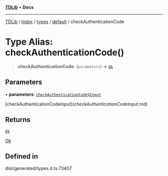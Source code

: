[**TDLib**](../../../../../../README.md) • **Docs**

***

[TDLib](../../../../../../modules.md) / [index](../../../../../README.md) / [types](../../../README.md) / [default](../README.md) / checkAuthenticationCode

# Type Alias: checkAuthenticationCode()

> **checkAuthenticationCode**: (`parameters`) => [`Ok`](Ok.md)

## Parameters

• **parameters**: [`checkAuthenticationCode$Input`](checkAuthenticationCode$Input.md)

[checkAuthenticationCode$Input](checkAuthenticationCode$Input.md)

## Returns

[`Ok`](Ok.md)

[Ok](Ok.md)

## Defined in

dist/generated/types.d.ts:73407
